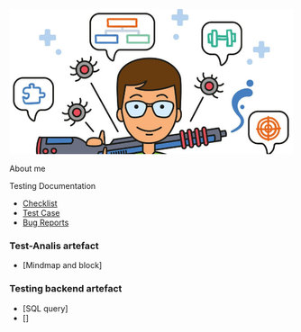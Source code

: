 ![Header](https://github.com/wren777/wren777/blob/main/assets/vj1PCIz_XG0.jpg)

About me

  Testing Documentation

- [Checklist](https://github.com/wren777/CheckList)
- [Test Case](https://github.com/wren777/TestCase)
- [Bug Reports](https://github.com/wren777/BugReports)

### Test-Analis artefact
- [Mindmap and block]

### Testing backend artefact
- [SQL query]
- []
